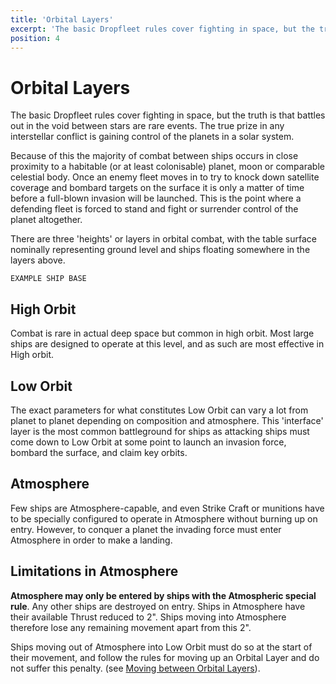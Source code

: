 ```yaml
---
title: 'Orbital Layers'
excerpt: 'The basic Dropfleet rules cover fighting in space, but the truth is that battles out in the void between stars are rare events.'
position: 4
---
```


# Orbital Layers

The basic Dropfleet rules cover fighting in space, but the truth is that battles out in the void between stars are rare events. The true prize in any interstellar conflict is gaining control of the planets in a solar system.

Because of this the majority of combat between ships occurs in close proximity to a habitable (or at least colonisable) planet, moon or comparable celestial body. Once an enemy fleet moves in to try to knock down satellite coverage and bombard targets on the surface it is only a matter of time before a full-blown invasion will be launched. This is the point where a defending fleet is forced to stand and fight or surrender control of the planet altogether.

There are three 'heights' or layers in orbital combat, with the table surface nominally representing ground level and ships floating somewhere in the layers above.

```ÌMG
EXAMPLE SHIP BASE
```

## High Orbit

Combat is rare in actual deep space but common in high orbit. Most large ships are designed to operate at this level, and as such are most effective in High orbit.

## Low Orbit

The exact parameters for what constitutes Low Orbit can vary a lot from planet to planet depending on composition and atmosphere. This 'interface' layer is the most common battleground for ships as attacking ships must come down to Low Orbit at some point to launch an invasion force, bombard the surface, and claim key orbits.

## Atmosphere

Few ships are Atmosphere-capable, and even Strike Craft or munitions have to be specially configured to operate in Atmosphere without burning up on entry. However, to conquer a planet the invading force must enter Atmosphere in order to make a landing.

## Limitations in Atmosphere

**Atmosphere may only be entered by ships with the Atmospheric special rule**. Any other ships are destroyed on entry. Ships in Atmosphere have their available Thrust reduced to 2". Ships moving into Atmosphere therefore lose any remaining movement apart from this 2".

Ships moving out of Atmosphere into Low Orbit must do so at the start of their movement, and follow the rules for moving up an Orbital Layer and do not suffer this penalty. (see [Moving between Orbital Layers](/en/dfc/core-rules/movement#moving-between-orbital-layers)).
